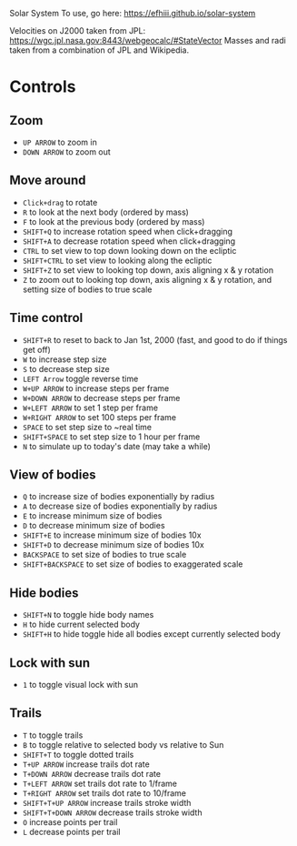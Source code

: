 Solar System
To use, go here: https://efhiii.github.io/solar-system

Velocities on J2000 taken from JPL: https://wgc.jpl.nasa.gov:8443/webgeocalc/#StateVector
Masses and radi taken from a combination of JPL and Wikipedia.
# Controls

## Zoom
- `UP ARROW` to zoom in
- `DOWN ARROW` to zoom out

## Move around
- `Click+drag` to rotate
- `R` to look at the next body (ordered by mass)
- `F` to look at the previous body (ordered by mass)
- `SHIFT+Q` to increase rotation speed when click+dragging
- `SHIFT+A` to decrease rotation speed when click+dragging
- `CTRL` to set view to top down looking down on the ecliptic
- `SHIFT+CTRL` to set view to looking along the ecliptic
- `SHIFT+Z` to set view to looking top down, axis aligning x & y rotation
- `Z` to zoom out to looking top down, axis aligning x & y rotation, and setting size of bodies to true scale

## Time control
- `SHIFT+R` to reset to back to Jan 1st, 2000 (fast, and good to do if things get off)
- `W` to increase step size
- `S` to decrease step size
- `LEFT Arrow` toggle reverse time
- `W+UP ARROW` to increase steps per frame
- `W+DOWN ARROW` to decrease steps per frame
- `W+LEFT ARROW` to set 1 step per frame
- `W+RIGHT ARROW` to set 100 steps per frame
- `SPACE` to set step size to ~real time
- `SHIFT+SPACE` to set step size to 1 hour per frame
- `N` to simulate up to today's date (may take a while)


## View of bodies
- `Q` to increase size of bodies exponentially by radius
- `A` to decrease size of bodies exponentially by radius
- `E` to increase minimum size of bodies
- `D` to decrease minimum size of bodies
- `SHIFT+E` to increase minimum size of bodies 10x
- `SHIFT+D` to decrease minimum size of bodies 10x
- `BACKSPACE` to set size of bodies to true scale
- `SHIFT+BACKSPACE` to set size of bodies to exaggerated scale

## Hide bodies
- `SHIFT+N` to toggle hide body names
- `H` to hide current selected body
- `SHIFT+H` to hide toggle hide all bodies except currently selected body

## Lock with sun
- `1` to toggle visual lock with sun

## Trails
- `T` to toggle trails
- `B` to toggle relative to selected body vs relative to Sun
- `SHIFT+T` to toggle dotted trails
- `T+UP ARROW` increase trails dot rate
- `T+DOWN ARROW` decrease trails dot rate
- `T+LEFT ARROW` set trails dot rate to 1/frame
- `T+RIGHT ARROW` set trails dot rate to 10/frame
- `SHIFT+T+UP ARROW` increase trails stroke width
- `SHIFT+T+DOWN ARROW` decrease trails stroke width
- `O` increase points per trail
- `L` decrease points per trail
